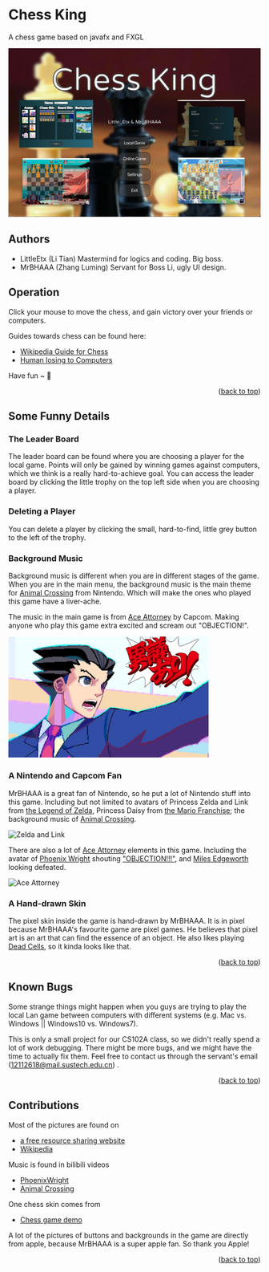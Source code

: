 # Chess King
A chess game based on javafx and FXGL

<img src="src/main/resources/assets/textures/Gameshot.png" alt="Chess King screenshot">

## Authors
* LittleEtx (Li Tian) Mastermind for logics and coding. Big boss.
* MrBHAAA (Zhang Luming) Servant for Boss Li, ugly UI design.

## Operation
Click your mouse to move the chess, and gain victory over your friends
or computers.

Guides towards chess can be found here: 
* [Wikipedia Guide for Chess](https://en.wikipedia.org/wiki/Chess)
* [Human losing to Computers](https://www.bilibili.com/video/BV17B4y117fd?share_source=copy_web)

Have fun ~ 🥳
<p align="right">(<a href="#top">back to top</a>)</p>

## Some Funny Details 

### The Leader Board
The leader board can be found where you are choosing a player 
for the local game. Points will only be gained by winning games 
against computers, which we think is a really hard-to-achieve 
goal. You can access the leader board by clicking the little trophy
on the top left side when you are choosing a player.

### Deleting a Player
You can delete a player by clicking the small, hard-to-find, little
grey button to the left of the trophy.

### Background Music
Background music is different when you are in different stages of 
the game. When you are in the main menu, the background music is the
 main theme for [Animal Crossing](https://animal-crossing.com) from Nintendo. Which will make the 
ones who played this game have a liver-ache.

The music in the main game is from [Ace Attorney](https://www.ace-attorney.com) by Capcom. Making anyone
who play this game extra excited and scream out "OBJECTION!".

<img src="src/main/resources/assets/textures/objection.png" width="400" alt="Objection!">


### A Nintendo and Capcom Fan
MrBHAAA is a great fan of Nintendo, so he put a lot of Nintendo stuff
into this game. Including but not limited to avatars of Princess Zelda 
and Link from [the Legend of Zelda](https://www.zelda.com/), Princess 
Daisy from [the Mario Franchise](https://mario.nintendo.com/characters/);
the background music of [Animal Crossing](https://animal-crossing.com).

<img src="https://www.zelda.com/breath-of-the-wild/assets/media/wallpapers/desktop-5.jpg" width="400" alt="Zelda and Link">

There are also a lot of [Ace Attorney](https://www.ace-attorney.com) 
elements in this game. Including the avatar of [Phoenix Wright](https://aceattorney.fandom.com/wiki/Phoenix_Wright) shouting
["OBJECTION!!!"](https://aceattorney.fandom.com/wiki/Objection!), and 
[Miles Edgeworth](https://aceattorney.fandom.com/wiki/Miles_Edgeworth) looking defeated.

<img src="https://www.ace-attorney.com/images/anniversary_main-img.jpg" width = "400" alt="Ace Attorney">


### A Hand-drawn Skin
The pixel skin inside the game is hand-drawn by MrBHAAA. It is in pixel 
because MrBHAAA's favourite game are pixel games. He believes that 
pixel art is an art that can find the essence of an object. He also likes 
playing [Dead Cells](https://dead-cells.com), so it kinda looks like that.

<!--
***Add your funny details here
--->

<p align="right">(<a href="#top">back to top</a>)</p>

## Known Bugs
Some strange things might happen when you guys are trying to play
the local Lan game between computers with different systems (e.g. Mac 
vs. Windows || Windows10 vs. Windows7).

This is only a small project for our CS102A class, so we didn't really
spend a lot of work debugging. There might be more bugs, and we might
 have the time to actually fix them. Feel free to contact us through
the servant's email (12112618@mail.sustech.edu.cn) .

<p align="right">(<a href="#top">back to top</a>)</p>

## Contributions
Most of the pictures are found on 
* [a free resource sharing website](https://www.aigei.com)
* [Wikipedia](https://en.wikipedia.org/wiki/Chess)

Music is found in bilibili videos
* [PhoenixWright](https://www.bilibili.com/video/BV17s411i7Qt?share_source=copy_web)
* [Animal Crossing](https://www.bilibili.com/video/BV14E411P7uc?share_source=copy_web)

One chess skin comes from 
* [Chess game demo](https://github.com/DiDicpR/ChessDemoForCS102A)

A lot of the pictures of buttons and backgrounds in the game are directly from apple, because MrBHAAA is a 
super apple fan. So thank you Apple!

<p align="right">(<a href="#top">back to top</a>)</p>


